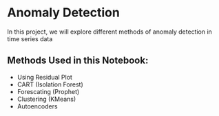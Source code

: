 # Anomaly Detection

In this project, we will explore different methods of anomaly detection in time series data

## Methods Used in this Notebook:
- Using Residual Plot
- CART (Isolation Forest)
- Forescating (Prophet)
- Clustering (KMeans)
- Autoencoders
